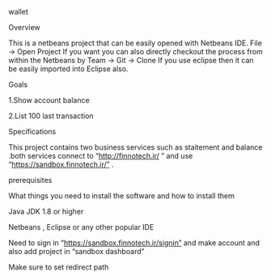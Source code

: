 

wallet



Overview

This is a netbeans project that can be easily opened with Netbeans IDE. File -> Open Project If you want you can also directly checkout the process from within the Netbeans by Team -> Git -> Clone
If you use eclipse then it can be easily imported into Eclipse also.

Goals

1.Show account balance

2.List 100 last transaction 

Specifications

This project contains two business services  such as staitement and  balance .both services connect to “http://finnotech.ir/ ” and use  “https://sandbox.finnotech.ir/” .

prerequisites

What things you need to install the software and how to install them 

Java JDK 1.8 or higher

Netbeans , Eclipse or any other popular IDE 

Need to sign in “https://sandbox.finnotech.ir/signin”  and make account and also add project in “sandbox dashboard”

Make sure to set redirect path  


